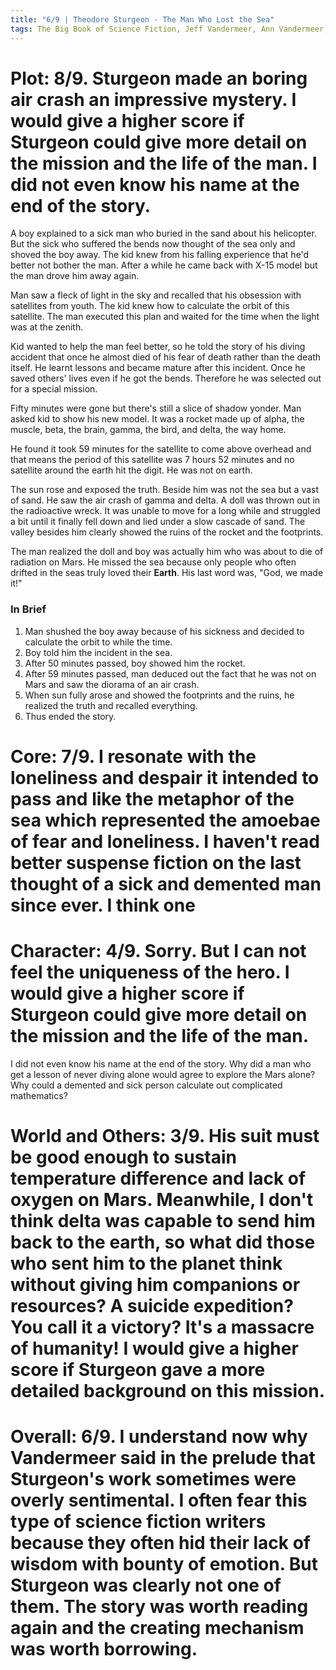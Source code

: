```yaml
---
title: "6/9 | Theodore Sturgeon - The Man Who Lost the Sea"
tags: The Big Book of Science Fiction, Jeff Vandermeer, Ann Vandermeer, short story, novelette, science fiction, 1918-1985, 1959
---
```


# Plot: 8/9. Sturgeon made an boring air crash an impressive mystery. I would give a higher score if Sturgeon could give more detail on the mission and the life of the man. I did not even know his name at the end of the story.

A boy explained to a sick man who buried in the sand about his helicopter. But the sick who suffered the bends now thought of the sea only and shoved the boy away. The kid knew from his falling experience that he'd better not bother the man. After a while he came back with X-15 model but the man drove him away again.

Man saw a fleck of light in the sky and recalled that his obsession with satellites from youth. The kid knew how to calculate the orbit of this satellite. The man executed this plan and waited for the time when the light was at the zenith.

Kid wanted to help the man feel better, so he told the story of his diving accident that once he almost died of his fear of death rather than the death itself. He learnt lessons and became mature after this incident. Once he saved others' lives even if he got the bends. Therefore he was selected out for a special mission.

Fifty minutes were gone but there's still a slice of shadow yonder. Man asked kid to show his new model. It was a rocket made up of alpha, the muscle, beta, the brain, gamma, the bird, and delta, the way home. 

He found it took 59 minutes for the satellite to come above overhead and that means the period of this satellite was 7 hours 52 minutes and no satellite around the earth hit the digit. He was not on earth.

The sun rose and exposed the truth. Beside him was not the sea but a vast of sand. He saw the air crash of gamma and delta. A doll was thrown out in the radioactive wreck. It was unable to move for a long while and struggled a bit until it finally fell down and lied under a slow cascade of sand. The valley besides him clearly showed the ruins of the rocket and the footprints.

The man realized the doll and boy was actually him who was about to die of radiation on Mars. He missed the sea because only people who often drifted in the seas truly loved their **Earth**. His last word was, "God, we made it!"

### In Brief
1. Man shushed the boy away because of his sickness and decided to calculate the orbit to while the time.
2. Boy told him the incident in the sea.
3. After 50 minutes passed, boy showed him the rocket.
4. After 59 minutes passed, man deduced out the fact that he was not on Mars and saw the diorama of an air crash.
5. When sun fully arose and showed the footprints and the ruins, he realized the truth and recalled everything.
6. Thus ended the story.

# Core: 7/9. I resonate with the loneliness and despair it intended to pass and like the metaphor of the sea which represented the amoebae of fear and loneliness. I haven't read better suspense fiction on the last thought of a sick and demented man since ever. I think one 



# Character: 4/9. Sorry. But I can not feel the uniqueness of the hero. I would give a higher score if Sturgeon could give more detail on the mission and the life of the man.
I did not even know his name at the end of the story. Why did a man who get a lesson of never diving alone would agree to explore the Mars alone? Why could a demented and sick person calculate out complicated mathematics? 



# World and Others: 3/9. His suit must be good enough to sustain temperature difference and lack of oxygen on Mars. Meanwhile, I don't think delta was capable to send him back to the earth, so what did those who sent him to the planet think without giving him companions or resources? A suicide expedition? You call it a victory? It's a massacre of humanity! I would give a higher score if Sturgeon gave a more detailed background on this mission. 



# Overall: 6/9. I understand now why Vandermeer said in the prelude that Sturgeon's work sometimes were overly sentimental. I often fear this type of science fiction writers because they often hid their lack of wisdom with bounty of emotion. But Sturgeon was clearly not one of them. The story was worth reading again and the creating mechanism was worth borrowing.
